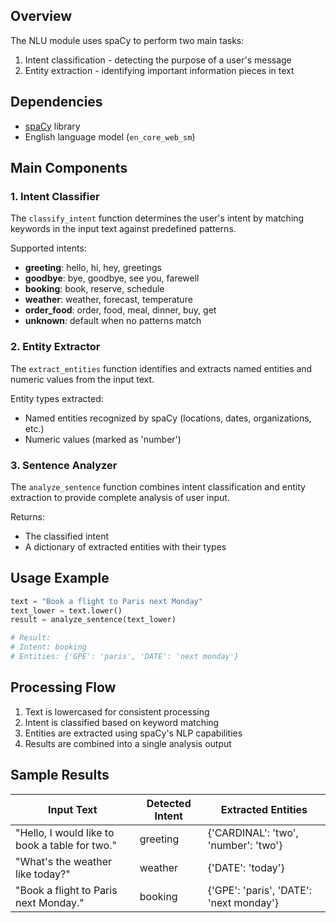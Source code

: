 ## Overview

The NLU module uses spaCy to perform two main tasks:
1. Intent classification - detecting the purpose of a user's message
2. Entity extraction - identifying important information pieces in text

## Dependencies

- [spaCy](https://spacy.io/) library
- English language model (`en_core_web_sm`)

## Main Components

### 1. Intent Classifier

The `classify_intent` function determines the user's intent by matching keywords in the input text against predefined patterns.

Supported intents:
- **greeting**: hello, hi, hey, greetings
- **goodbye**: bye, goodbye, see you, farewell
- **booking**: book, reserve, schedule
- **weather**: weather, forecast, temperature
- **order_food**: order, food, meal, dinner, buy, get
- **unknown**: default when no patterns match

### 2. Entity Extractor

The `extract_entities` function identifies and extracts named entities and numeric values from the input text.

Entity types extracted:
- Named entities recognized by spaCy (locations, dates, organizations, etc.)
- Numeric values (marked as 'number')

### 3. Sentence Analyzer

The `analyze_sentence` function combines intent classification and entity extraction to provide complete analysis of user input.

Returns:
- The classified intent
- A dictionary of extracted entities with their types

## Usage Example

```python
text = "Book a flight to Paris next Monday"
text_lower = text.lower()
result = analyze_sentence(text_lower)

# Result:
# Intent: booking
# Entities: {'GPE': 'paris', 'DATE': 'next monday'}
```

## Processing Flow

1. Text is lowercased for consistent processing
2. Intent is classified based on keyword matching
3. Entities are extracted using spaCy's NLP capabilities
4. Results are combined into a single analysis output

## Sample Results

| Input Text | Detected Intent | Extracted Entities |
|------------|----------------|-------------------|
| "Hello, I would like to book a table for two." | greeting | {'CARDINAL': 'two', 'number': 'two'} |
| "What's the weather like today?" | weather | {'DATE': 'today'} |
| "Book a flight to Paris next Monday." | booking | {'GPE': 'paris', 'DATE': 'next monday'} |
